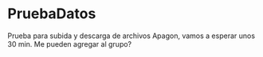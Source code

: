 # PruebaDatos
Prueba para subida y descarga de archivos
Apagon, vamos a esperar unos 30 min.
Me pueden agregar al grupo?
